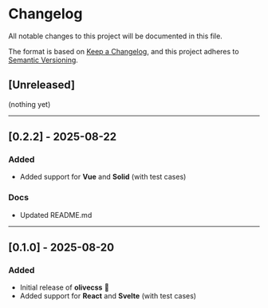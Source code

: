 # Changelog

All notable changes to this project will be documented in this file.

The format is based on [Keep a Changelog](https://keepachangelog.com/en/1.0.0/),
and this project adheres to [Semantic Versioning](https://semver.org/spec/v2.0.0.html).

## [Unreleased]
(nothing yet)

---

## [0.2.2] - 2025-08-22

### Added
- Added support for **Vue** and **Solid** (with test cases)

### Docs
- Updated README.md

---

## [0.1.0] - 2025-08-20

### Added
- Initial release of **olivecss** 🎉
- Added support for **React** and **Svelte** (with test cases)